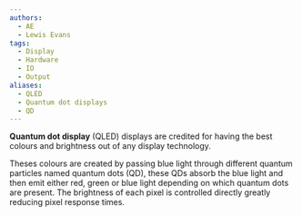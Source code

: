 ```yaml
---
authors:
  - AE
  - Lewis Evans
tags:
  - Display
  - Hardware
  - IO
  - Output
aliases:
  - QLED
  - Quantum dot displays
  - QD
---
```

**Quantum dot display** (QLED) displays are credited for having the best colours and brightness out of any display technology.

Theses colours are created by passing blue light through different quantum particles named quantum dots (QD), these QDs absorb the blue light and then emit either red, green or blue light depending on which quantum dots are present. The brightness of each pixel is controlled directly greatly reducing pixel response times.
